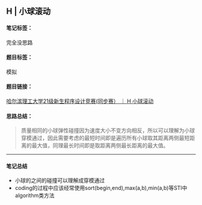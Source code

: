 ## H | 小球滚动  
#### 笔记标签：  
完全没思路
#### 题目标签：  
模拟
#### 题目链接：  
[哈尔滨理工大学21级新生程序设计竞赛(同步赛） ｜ H 小球滚动](https://ac.nowcoder.com/acm/contest/25080/H)
#### 思路总结：  
>  质量相同的小球弹性碰撞因为速度大小不变方向相反，所以可以理解为小球穿模通过，因此需要考虑的最短时间即是遍历所有小球取其距离两侧最短距离的最大值，同理最长时间即是取距离两侧最长距离的最大值。
***
#### 笔记总结  
* 小球的之间的碰撞可以理解成穿模通过
* coding的过程中应该经常使用sort(begin,end),max(a,b),min(a,b)等STl中algorithm类方法
